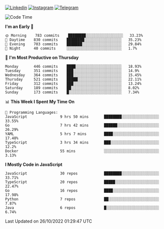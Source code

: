 [![Linkedin](https://img.shields.io/badge/-Archie-blue?style=flat-square&labelColor=gray&logo=Linkedin&logoColor=white&link=https://www.linkedin.com/in/archisdi)](https://www.linkedin.com/in/archisdi)
[![Instagram](https://img.shields.io/badge/-@archisdi-orange?style=flat-square&labelColor=gray&logo=Instagram&logoColor=white&link=https://www.instagram.com/archisdi)](https://www.instagram.com/archisdi)
[![Telegram](https://img.shields.io/badge/-aai-informational?style=flat-square&labelColor=gray&logo=telegram&logoColor=white&link=https://t.me/archisdi)](https://t.me/archisdi)

<!--START_SECTION:waka-->
![Code Time](http://img.shields.io/badge/Code%20Time-1%2C788%20hrs%2017%20mins-blue)

**I'm an Early 🐤** 

```text
🌞 Morning    783 commits    ████████░░░░░░░░░░░░░░░░░   33.23% 
🌆 Daytime    830 commits    ████████░░░░░░░░░░░░░░░░░   35.23% 
🌃 Evening    703 commits    ███████░░░░░░░░░░░░░░░░░░   29.84% 
🌙 Night      40 commits     ░░░░░░░░░░░░░░░░░░░░░░░░░   1.7%

```
📅 **I'm Most Productive on Thursday** 

```text
Monday       446 commits    ████░░░░░░░░░░░░░░░░░░░░░   18.93% 
Tuesday      351 commits    ███░░░░░░░░░░░░░░░░░░░░░░   14.9% 
Wednesday    364 commits    ███░░░░░░░░░░░░░░░░░░░░░░   15.45% 
Thursday     521 commits    █████░░░░░░░░░░░░░░░░░░░░   22.11% 
Friday       312 commits    ███░░░░░░░░░░░░░░░░░░░░░░   13.24% 
Saturday     189 commits    ██░░░░░░░░░░░░░░░░░░░░░░░   8.02% 
Sunday       173 commits    █░░░░░░░░░░░░░░░░░░░░░░░░   7.34%

```


📊 **This Week I Spent My Time On** 

```text
💬 Programming Languages: 
JavaScript               9 hrs 50 mins       ████████░░░░░░░░░░░░░░░░░   33.55% 
Go                       7 hrs 42 mins       ██████░░░░░░░░░░░░░░░░░░░   26.29% 
YAML                     5 hrs 7 mins        ████░░░░░░░░░░░░░░░░░░░░░   17.48% 
TypeScript               3 hrs 34 mins       ███░░░░░░░░░░░░░░░░░░░░░░   12.2% 
Docker                   55 mins             ░░░░░░░░░░░░░░░░░░░░░░░░░   3.13%

```

**I Mostly Code in JavaScript** 

```text
JavaScript               30 repos            ████████░░░░░░░░░░░░░░░░░   33.71% 
TypeScript               20 repos            █████░░░░░░░░░░░░░░░░░░░░   22.47% 
Go                       16 repos            ████░░░░░░░░░░░░░░░░░░░░░   17.98% 
Python                   7 repos             ██░░░░░░░░░░░░░░░░░░░░░░░   7.87% 
Java                     6 repos             █░░░░░░░░░░░░░░░░░░░░░░░░   6.74%

```



 Last Updated on 26/10/2022 01:29:47 UTC
<!--END_SECTION:waka-->